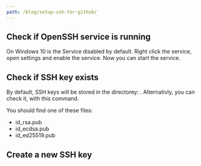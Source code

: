 ```yaml
---
path: /blog/setup-ssh-for-github/
---
```


<!-- ### 1. [Check if OpenSSH service is running]({path}#check-if-open-ssh-is-running) -->
<h2 id="check-if-open-ssh-is-running">Check if OpenSSH service is running</h2>
On Windows 10 is the Service <strong><Underscore content="OpenSSH"/></strong> disabled by default. Right click the service, open settings and enable the service. Now you can start the service.

<slot name='image-services-openssh'></slot>

<h2 id="check-if-ssh-key-exists">Check if SSH key exists</h2>
By default, SSH keys will be stored in the directorey: <strong><Underscore content="C:\Users\%username%\.ssh"/></strong> .
Alternativly, you can check it, with this command.

<slot name='code-check-ssh-keys'></slot>

You should find one of these files:

- id_rsa.pub
- id_ecdsa.pub
- id_ed25519.pub

<h2 id="create-a-new-ssh-key">Create a new SSH key</h2>
<slot name='code-new-ssh-keys'></slot>


<script>
    import Underscore from "../../../components/Underscore.svelte";
</script>

 